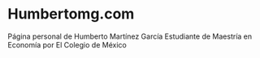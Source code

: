 # Humbertomg.com
Página personal de Humberto Martínez García
Estudiante de Maestría en Economía por El Colegio de México

